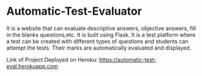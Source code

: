 # Automatic-Test-Evaluator

It is a website that can evaluate descriptive answers, objective answers, fill in the blanks questions,etc. It is built using Flask. It is a test platform where a test can be created with different types of questions and students can attempt the tests. Their marks are automatically evaluated and displayed. 

Link of Project Deployed on Heroku: https://automatic-test-eval.herokuapp.com
